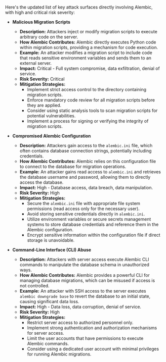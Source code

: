 Here's the updated list of key attack surfaces directly involving Alembic, with high and critical risk severity:

*   **Malicious Migration Scripts**
    *   **Description:** Attackers inject or modify migration scripts to execute arbitrary code on the server.
    *   **How Alembic Contributes:** Alembic directly executes Python code within migration scripts, providing a mechanism for code execution.
    *   **Example:** An attacker modifies a migration script to include code that reads sensitive environment variables and sends them to an external server.
    *   **Impact:** Critical - Full system compromise, data exfiltration, denial of service.
    *   **Risk Severity:** Critical
    *   **Mitigation Strategies:**
        *   Implement strict access control to the directory containing migration scripts.
        *   Enforce mandatory code review for all migration scripts before they are applied.
        *   Consider using static analysis tools to scan migration scripts for potential vulnerabilities.
        *   Implement a process for signing or verifying the integrity of migration scripts.

*   **Compromised Alembic Configuration**
    *   **Description:** Attackers gain access to the `alembic.ini` file, which often contains database connection strings, potentially including credentials.
    *   **How Alembic Contributes:** Alembic relies on this configuration file to connect to the database for migration operations.
    *   **Example:** An attacker gains read access to `alembic.ini` and retrieves the database username and password, allowing them to directly access the database.
    *   **Impact:** High - Database access, data breach, data manipulation.
    *   **Risk Severity:** High
    *   **Mitigation Strategies:**
        *   Secure the `alembic.ini` file with appropriate file system permissions (read access only for the necessary user).
        *   Avoid storing sensitive credentials directly in `alembic.ini`.
        *   Utilize environment variables or secure secrets management systems to store database credentials and reference them in the Alembic configuration.
        *   Encrypt sensitive information within the configuration file if direct storage is unavoidable.

*   **Command-Line Interface (CLI) Abuse**
    *   **Description:** Attackers with server access execute Alembic CLI commands to manipulate the database schema in unauthorized ways.
    *   **How Alembic Contributes:** Alembic provides a powerful CLI for managing database migrations, which can be misused if access is not controlled.
    *   **Example:** An attacker with SSH access to the server executes `alembic downgrade base` to revert the database to an initial state, causing significant data loss.
    *   **Impact:** High - Data loss, data corruption, denial of service.
    *   **Risk Severity:** High
    *   **Mitigation Strategies:**
        *   Restrict server access to authorized personnel only.
        *   Implement strong authentication and authorization mechanisms for server access.
        *   Limit the user accounts that have permissions to execute Alembic commands.
        *   Consider using a dedicated user account with minimal privileges for running Alembic migrations.